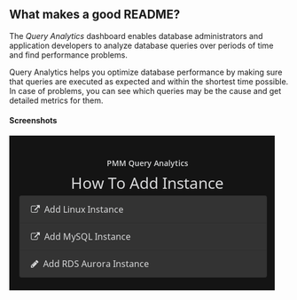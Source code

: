 ## What makes a good README?
The *Query Analytics* dashboard enables database administrators and application
developers to analyze database queries over periods of time and find performance
problems.

Query Analytics helps you optimize database performance by making
sure that queries are executed as expected and within the shortest time
possible.  In case of problems, you can see which queries may be the cause and
get detailed metrics for them. 


#### Screenshots
![PMM Query Analytics](src/img/pmm.qan.1.png "PMM Query Analytics")

